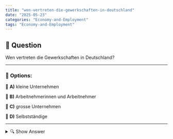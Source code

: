 ```yaml
---
title: "wen-vertreten-die-gewerkschaften-in-deutschland"
date: "2025-05-23"
categories: "Economy-and-Employment"
tags: "Economy-and-Employment"
---
```


## 📌 **Question**

Wen vertreten die Gewerkschaften in Deutschland?



---

### 📝 **Options:**

🔘 **A)** kleine Unternehmen

🔘 **B)** Arbeitnehmerinnen und Arbeitnehmer

🔘 **C)** grosse Unternehmen

🔘 **D)** Selbstständige

---

<details>
  <summary>🔍 Show Answer</summary>

  <p>
💡  <b>Correct Answer:</b>  b
  </p>
  <p>
    📖<b>Explanation:</b>
    In Deutschland spielen Gewerkschaften eine wichtige Rolle bei der Vertretung von Interessen. Sie sind Organisationen, die die Arbeitnehmerinnen und Arbeitnehmer unterstützen und deren Arbeitsbedingungen verbessern möchten. Gewerkschaften verhandeln Tarifverträge, setzen sich für höhere Löhne und bessere Arbeitsbedingungen ein und bieten rechtlichen Beistand. Ihr Ziel ist es, die Interessen der Arbeitnehmer gegenüber Arbeitgebern und großen Unternehmen zu vertreten. Gewerkschaften sind nicht für die Vertretung von Selbstständigen oder kleinen Unternehmen zuständig, sondern konzentrieren sich hauptsächlich auf abhängig Beschäftigte.
  </p>
</details>

